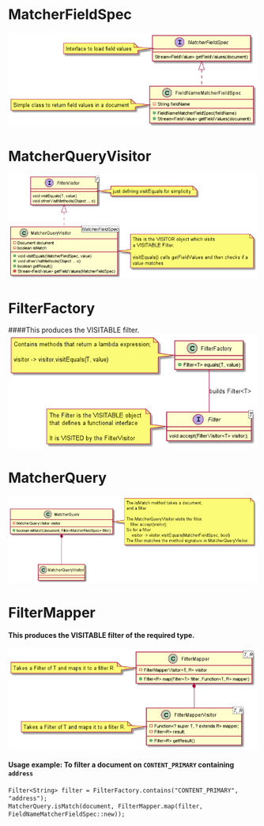 # MatcherFieldSpec  
 ![MatcherFieldSpec](./MatcherFieldSpec.png)

# MatcherQueryVisitor  
 ![Visitor](./Visitor.png)

# FilterFactory  
####This produces the VISITABLE filter.  
 ![Filter](./Filter.png)

# MatcherQuery  
 ![Query](./Query.png)
 
# FilterMapper  

#### This produces the VISITABLE filter of the required type.  
  ![FilterMapper](./FilterMapper.png)
  
####  Usage example:  To filter a document on `CONTENT_PRIMARY` containing `address` 
    Filter<String> filter = FilterFactory.contains("CONTENT_PRIMARY", "address");
    MatcherQuery.isMatch(document, FilterMapper.map(filter, FieldNameMatcherFieldSpec::new));

